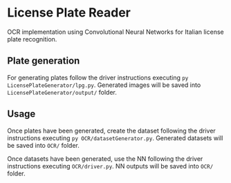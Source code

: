 # License Plate Reader
OCR implementation using Convolutional Neural Networks for Italian license plate recognition.

## Plate generation
For generating plates follow the driver instructions executing `py LicensePlateGenerator/lpg.py`.
Generated images will be saved into `LicensePlateGenerator/output/` folder.

## Usage
Once plates have been generated, create the dataset following the driver instructions executing
`py OCR/datasetGenerator.py`.
Generated datasets will be saved into `OCR/` folder.

Once datasets have been generated, use the NN following the driver instructions executing
`OCR/driver.py`. NN outputs will be saved into `OCR/` folder.
